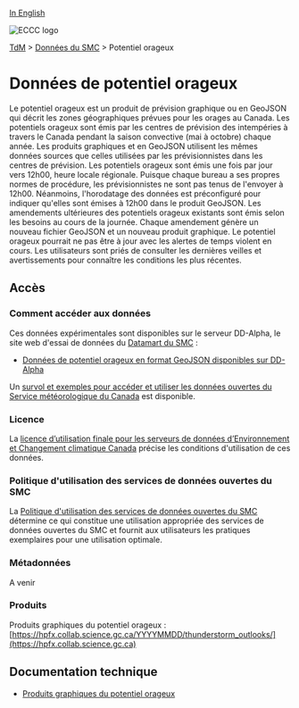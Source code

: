 [In English](readme_thunderstorm-outlooks_en.md)

![ECCC logo](../../img_eccc-logo.png)

[TdM](../../readme_fr.md) > [Données du SMC](../readme_fr.md) > Potentiel orageux

# Données de potentiel orageux

Le potentiel orageux est un produit de prévision graphique ou en GeoJSON qui décrit les zones géographiques prévues pour les orages au Canada. Les potentiels orageux sont émis par les centres de prévision des intempéries à travers le Canada pendant la saison convective (mai à octobre) chaque année. Les produits graphiques et en GeoJSON utilisent les mêmes données sources que celles utilisées par les prévisionnistes dans les centres de prévision. Les potentiels orageux sont émis une fois par jour vers 12h00, heure locale régionale. Puisque chaque bureau a ses propres normes de procédure, les prévisionnistes ne sont pas tenus de l'envoyer à 12h00. Néanmoins, l'horodatage des données est préconfiguré pour indiquer qu'elles sont émises à 12h00 dans le produit GeoJSON. Les amendements ultérieures des potentiels orageux existants sont émis selon les besoins au cours de la journée. Chaque amendement génère un nouveau fichier GeoJSON et un nouveau produit graphique. Le potentiel orageux pourrait ne pas être à jour avec les alertes de temps violent en cours. Les utilisateurs sont priés de consulter les dernières veilles et avertissements pour connaître les conditions les plus récentes.

## Accès

### Comment accéder aux données

Ces données expérimentales sont disponibles sur le serveur DD-Alpha, le site web d'essai de données du [Datamart du SMC](../../msc-datamart/readme_fr.md) :

* [Données de potentiel orageux en format GeoJSON disponibles sur DD-Alpha](readme_thunderstorm-outlooks-datamart_fr.md) 

Un [survol et exemples pour accéder et utiliser les données ouvertes du Service météorologique du Canada](../../usage/readme_fr.md) est disponible. 

### Licence

La [licence d’utilisation finale pour les serveurs de données d’Environnement et Changement climatique Canada](../../licence/readme_fr.md) précise les conditions d'utilisation de ces données.

### Politique d'utilisation des services de données ouvertes du SMC

La [Politique d'utilisation des services de données ouvertes du SMC](../../usage-policy/readme_fr.md) détermine ce qui constitue une utilisation appropriée des services de données ouvertes du SMC et fournit aux utilisateurs les pratiques exemplaires pour une utilisation optimale.

### Métadonnées

A venir

### Produits

Produits graphiques du potentiel orageux : [https://hpfx.collab.science.gc.ca/YYYYMMDD/thunderstorm_outlooks/](https://hpfx.collab.science.gc.ca)

## Documentation technique

* [Produits graphiques du potentiel orageux](https://hpfx.collab.science.gc.ca/docs/thunderstorm_outlooks/ThunderstormOutlook_Specs_Graphical_1A_FR.pdf) 




